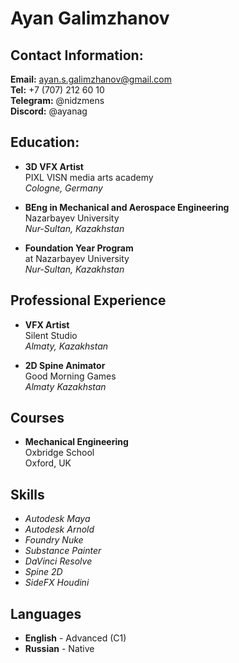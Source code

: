 # Ayan Galimzhanov

## Contact Information:
 **Email:** ayan.s.galimzhanov@gmail.com\
 **Tel:** +7 (707) 212 60 10\
 **Telegram:** @nidzmens\
 **Discord:** @ayanag

## Education:
* **3D VFX Artist** \
    PIXL VISN media arts academy\
    *Cologne, Germany*

* **BEng in Mechanical and Aerospace Engineering**\
    Nazarbayev University\
    *Nur-Sultan, Kazakhstan*

* **Foundation Year Program**\
    at Nazarbayev University\
    *Nur-Sultan, Kazakhstan*

## Professional Experience
* **VFX Artist**\
    Silent Studio\
    *Almaty, Kazakhstan*

* **2D Spine Animator**\
    Good Morning Games\
    *Almaty Kazakhstan*

## Courses
* **Mechanical Engineering**\
    Oxbridge School\
    Oxford, UK

## Skills
* *Autodesk Maya*
* *Autodesk Arnold*
* *Foundry Nuke*
* *Substance Painter*
* *DaVinci Resolve*
* *Spine 2D*
* *SideFX Houdini*

## Languages
* **English** - Advanced (C1)
* **Russian** - Native

